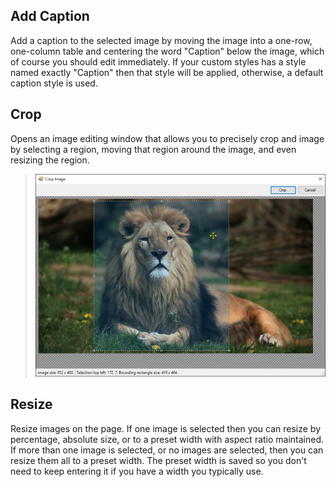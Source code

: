 ## Add Caption
Add a caption to the selected image by moving the image
into a one-row, one-column table and centering the word "Caption" below the image, which of
course you should edit immediately. If your custom styles has a style named exactly "Caption"
then that style will be applied, otherwise, a default caption style is used.

## Crop
Opens an image editing window that allows you to precisely crop and image
by selecting a region, moving that region around the image, and even resizing the region.

> <img src="images/CropImage.png" width="568" />

## Resize
Resize images on the page. If one image is selected then
you can resize by percentage, absolute size, or to a preset width with aspect ratio maintained.
If more than one image is selected, or no images are selected, then you can resize them all to
a preset width. The preset width is saved so you don't need to keep entering it if you have a
width you typically use.

